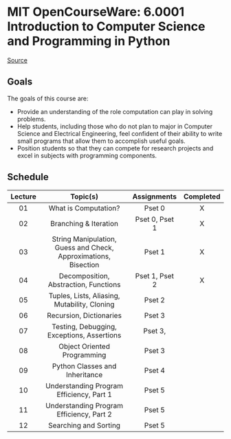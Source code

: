 # MIT OpenCourseWare: 6.0001 Introduction to Computer Science and Programming in Python

[Source](https://ocw.mit.edu/courses/6-0001-introduction-to-computer-science-and-programming-in-python-fall-2016/)

## Goals

The goals of this course are:

* Provide an understanding of the role computation can play in solving problems.
* Help students, including those who do not plan to major in Computer Science and Electrical Engineering, feel confident of their ability to write small programs that allow them to accomplish useful goals.
* Position students so that they can compete for research projects and excel in subjects with programming components.

## Schedule

| Lecture | Topic(s)                                                        | Assignments    | Completed |
|:-------:|:---------------------------------------------------------------:|:--------------:|:---------:|
| 01      | What is Computation?                                            | Pset 0         | X         |
| 02      | Branching & Iteration                                           | Pset 0, Pset 1 | X         |
| 03      | String Manipulation, Guess and Check, Approximations, Bisection | Pset 1         | X         |
| 04      | Decomposition, Abstraction, Functions                           | Pset 1, Pset 2 | X         |
| 05      | Tuples, Lists, Aliasing, Mutability, Cloning                    | Pset 2         |           |
| 06      | Recursion, Dictionaries                                         | Pset 3         |           |
| 07      | Testing, Debugging, Exceptions, Assertions                      | Pset 3,        |           |
| 08      | Object Oriented Programming                                     | Pset 3         |           |
| 09      | Python Classes and Inheritance                                  | Pset 4         |           |
| 10      | Understanding Program Efficiency, Part 1                        | Pset 5         |           |
| 11      | Understanding Program Efficiency, Part 2                        | Pset 5         |           |
| 12      | Searching and Sorting                                           | Pset 5         |           |
